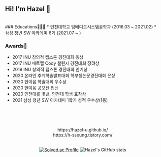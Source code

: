 ## Hi! I'm Hazel 👋
<br>
### Educations👩🏻‍💻
* 인천대학교 임베디드시스템공학과 (2016.03 ~ 2021.02)
* 삼성 청년 SW 아카데미 6기 (2021.07 ~ )

### Awards🏅 
* 2017 INU 창의적 캡스톤 경진대회 동상
* 2017 INU 매트랩 Cody 챌린지 경진대회 장려상
* 2019 INU 창의적 캡스톤 경진대회 인기상
* 2020 온라인 추계학술발표대회 학부생논문경진대회 은상
* 2020 한이음 학술대회 우수상
* 2020 한이음 공모전 입선
* 2020 인천대를 빛낸, 인천대 학생 표창상
* 2021 삼성 청년 SW 아카데미 1학기 성적 우수상(1등)


<br><br><br>

<div align="center">
https://hazel-u.github.io/<br> 
https://h-sseung.tistory.com/<br>
<br>

[![Solved.ac Profile](http://mazassumnida.wtf/api/v2/generate_badge?boj=hyeseung0124)](https://solved.ac/hyeseung0124/)
![Hazel's GitHub stats](https://github-readme-stats.vercel.app/api?username=Hazel-u&show_icons=true&theme=onedark)
</div>

